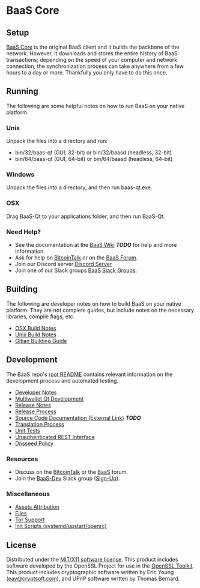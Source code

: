 BaaS Core
=====================

Setup
---------------------
[BaaS Core](http://baas.io/wallet) is the original BaaS client and it builds the backbone of the network. However, it downloads and stores the entire history of BaaS transactions; depending on the speed of your computer and network connection, the synchronization process can take anywhere from a few hours to a day or more. Thankfully you only have to do this once.

Running
---------------------
The following are some helpful notes on how to run BaaS on your native platform.

### Unix

Unpack the files into a directory and run:

- bin/32/baas-qt (GUI, 32-bit) or bin/32/baasd (headless, 32-bit)
- bin/64/baas-qt (GUI, 64-bit) or bin/64/baasd (headless, 64-bit)

### Windows

Unpack the files into a directory, and then run baas-qt.exe.

### OSX

Drag BaaS-Qt to your applications folder, and then run BaaS-Qt.

### Need Help?

* See the documentation at the [BaaS Wiki](https://en.bitcoin.it/wiki/Main_Page) ***TODO***
for help and more information.
* Ask for help on [BitcoinTalk](https://bitcointalk.org/index.php?topic=1262920.0) or on the [BaaS Forum](http://forum.baas.io/).
* Join our Discord server [Discord Server](https://discord.baas.io)
* Join one of our Slack groups [BaaS Slack Groups](https://baas.io/slack-logins/).

Building
---------------------
The following are developer notes on how to build BaaS on your native platform. They are not complete guides, but include notes on the necessary libraries, compile flags, etc.

- [OSX Build Notes](build-osx.md)
- [Unix Build Notes](build-unix.md)
- [Gitian Building Guide](gitian-building.md)

Development
---------------------
The BaaS repo's [root README](https://github.com/baas-io/BaaS/blob/master/README.md) contains relevant information on the development process and automated testing.

- [Developer Notes](developer-notes.md)
- [Multiwallet Qt Development](multiwallet-qt.md)
- [Release Notes](release-notes.md)
- [Release Process](release-process.md)
- [Source Code Documentation (External Link)](https://dev.visucore.com/bitcoin/doxygen/) ***TODO***
- [Translation Process](translation_process.md)
- [Unit Tests](unit-tests.md)
- [Unauthenticated REST Interface](REST-interface.md)
- [Dnsseed Policy](dnsseed-policy.md)

### Resources

* Discuss on the [BitcoinTalk](https://bitcointalk.org/index.php?topic=1262920.0) or the [BaaS](http://forum.baas.io/) forum.
* Join the [BaaS-Dev](https://baas-dev.slack.com/) Slack group ([Sign-Up](https://baas-dev.herokuapp.com/)).

### Miscellaneous
- [Assets Attribution](assets-attribution.md)
- [Files](files.md)
- [Tor Support](tor.md)
- [Init Scripts (systemd/upstart/openrc)](init.md)

License
---------------------
Distributed under the [MIT/X11 software license](http://www.opensource.org/licenses/mit-license.php).
This product includes software developed by the OpenSSL Project for use in the [OpenSSL Toolkit](https://www.openssl.org/). This product includes
cryptographic software written by Eric Young ([eay@cryptsoft.com](mailto:eay@cryptsoft.com)), and UPnP software written by Thomas Bernard.
